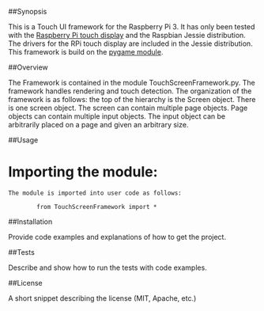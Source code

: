 ##Synopsis

This is a Touch UI framework for the Raspberry Pi 3. It has only been tested with the [Raspberry Pi touch display](https://www.raspberrypi.org/products/raspberry-pi-touch-display/) and the Raspbian Jessie distribution.
The drivers for the RPi touch display are included in the Jessie distribution. This framework is build on the [pygame module](http://www.pygame.org/lofi.html).

##Overview

The Framework is contained in the module TouchScreenFramework.py. The framework handles rendering and touch detection. The organization of the framework is as follows: the top of the hierarchy is the Screen object. There is one screen object. The screen can contain multiple page objects. Page objects can contain multiple input objects. The input object can be arbitrarily placed on a page and given an arbitrary size.

##Usage

#   Importing the module:

    The module is imported into user code as follows:

```        from TouchScreenFramework import *```

##Installation

Provide code examples and explanations of how to get the project.

##Tests

Describe and show how to run the tests with code examples.

##License

A short snippet describing the license (MIT, Apache, etc.)
